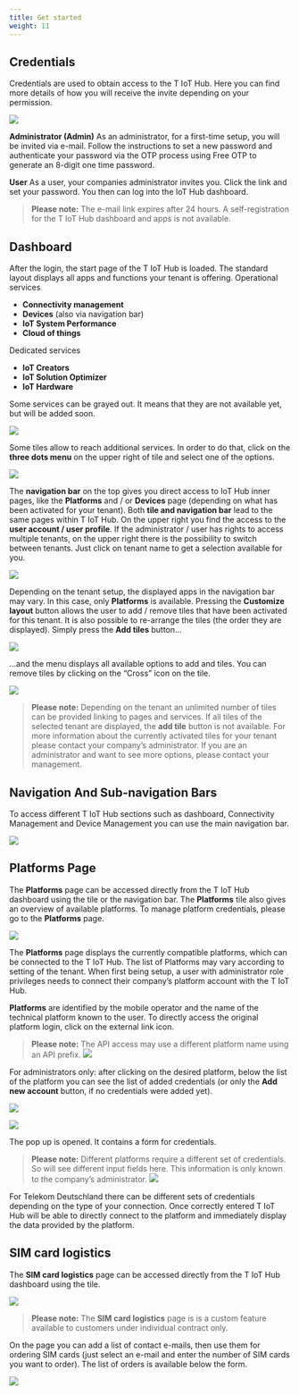 ```yaml
---
title: Get started
weight: 11
---
```


## Credentials

Credentials are used to obtain access to the T IoT Hub. Here you can find more details of how you will receive the invite depending on your permission.

![](https://hub.iot.telekom.com/docs/user-guide/images/getting-started2.png)


**Administrator (Admin)**
As an administrator, for a first-time setup, you will be invited via e-mail. Follow the instructions to set a new password and authenticate your password via the OTP process using Free OTP to generate an 8-digit one time password.

**User**
As a user, your companies administrator invites you. Click the link and set your password. You then can log into the IoT Hub dashboard.


> **Please note:** The e-mail link expires after 24 hours. A self-registration for the T IoT Hub dashboard and apps is not available.



## Dashboard

After the login, the start page of the T IoT Hub is loaded.
The standard layout displays all apps and functions your tenant is offering.
Operational services

- **Connectivity management**
- **Devices** (also via navigation bar)
- **IoT System Performance**
- **Cloud of things**

Dedicated services

- **IoT Creators**
- **IoT Solution Optimizer**
- **IoT Hardware**

Some services can be grayed out. It means that they are not available yet, but will be added soon.

![](https://hub.iot.telekom.com/docs/user-guide/images/start-page01.png)


Some tiles allow to reach additional services. In order to do that, click on the **three dots menu** on the upper right of tile and select one of the options.

![](https://hub.iot.telekom.com/docs/user-guide/images/start-page02.png)


The **navigation bar** on the top gives you direct access to IoT Hub inner pages, like the **Platforms** and / or **Devices** page (depending on what has been activated for your tenant).
Both **tile and navigation bar** lead to the same pages within T IoT Hub.
On the upper right you find the access to the **user account / user profile**. If the administrator / user has rights to access multiple tenants, on the upper right there is the possibility to switch between tenants. Just click on tenant name to get a selection available for you.


![](https://hub.iot.telekom.com/docs/user-guide/images/start-page03.png)


Depending on the tenant setup, the displayed apps in the navigation bar may vary. In this case, only **Platforms** is available.
Pressing the **Customize layout** button allows the user to add / remove tiles that have been activated for this tenant. It is also possible to re-arrange the tiles (the order they are displayed).
Simply press the **Add tiles** button…

![](https://hub.iot.telekom.com/docs/user-guide/images/start_page04.png)


…and the menu displays all available options to add and tiles.
You can remove tiles by clicking on the “Cross” icon on the tile.

![](https://hub.iot.telekom.com/docs/user-guide/images/start_page06.png)

> **Please note:** Depending on the tenant an unlimited number of tiles can be provided linking to pages and services. If all tiles of the selected tenant are displayed, the **add tile** button is not available.
> For more information about the currently activated tiles for your tenant please contact your company’s administrator.
> If you are an administrator and want to see more options, please contact your management.


## Navigation And Sub-navigation Bars

To access different T IoT Hub sections such as dashboard, Connectivity Management and Device Management you can use the main navigation bar.

![](https://hub.iot.telekom.com/docs/user-guide/images/nav-subnav-bars1.png)



## Platforms Page

The **Platforms** page can be accessed directly from the T IoT Hub dashboard using the tile or the navigation bar. The **Platforms** tile also gives an overview of available platforms. 
To manage platform credentials, please go to the **Platforms** page.

![](https://hub.iot.telekom.com/docs/user-guide/images/platforms-page_1.png)


The **Platforms** page displays the currently compatible platforms, which can be connected to the T IoT Hub. The list of Platforms may vary according to setting of the tenant. When first being setup, a user with administrator role privileges needs to connect their company’s platform account with the T IoT Hub.

**Platforms** are identified by the mobile operator and the name of the technical platform known to the user. To directly access the original platform login, click on the external link icon.

> **Please note:** The API access may use a different platform name using an API prefix.
![](https://hub.iot.telekom.com/docs/user-guide/images/platforms-page2.png)


For administrators only: after clicking on the desired platform, below the list of the platform you can see the list of added credentials (or only the **Add new account** button, if no credentials were added yet).

![](https://hub.iot.telekom.com/docs/user-guide/images/platforms-page3.png)

![](https://hub.iot.telekom.com/docs/user-guide/images/platforms-page4.png)


The pop up is opened. It contains a form for credentials.

> **Please note:** 
> Different platforms require a different set of credentials. So will see different input fields here.
> This information is only known to the company’s administrator.
![](https://hub.iot.telekom.com/docs/user-guide/images/platforms-page5.png)


For Telekom Deutschland there can be different sets of credentials depending on the type of your connection.
Once correctly entered T IoT Hub will be able to directly connect to the platform and immediately display the data provided by the platform.

## SIM card logistics

The **SIM card logistics** page can be accessed directly from the T IoT Hub dashboard using the tile.

![](https://hub.iot.telekom.com/docs/user-guide/images/sim-card-logistics-page1.png)

> **Please note:** The **SIM card logistics** page is is a custom feature available to customers under individual contract only.

On the page you can add a list of contact e-mails, then use them for ordering SIM cards (just select an e-mail and enter the number of SIM cards you want to order). The list of orders is available below the form.

![](https://hub.iot.telekom.com/docs/user-guide/images/sim-card-logistics-page2.png)




